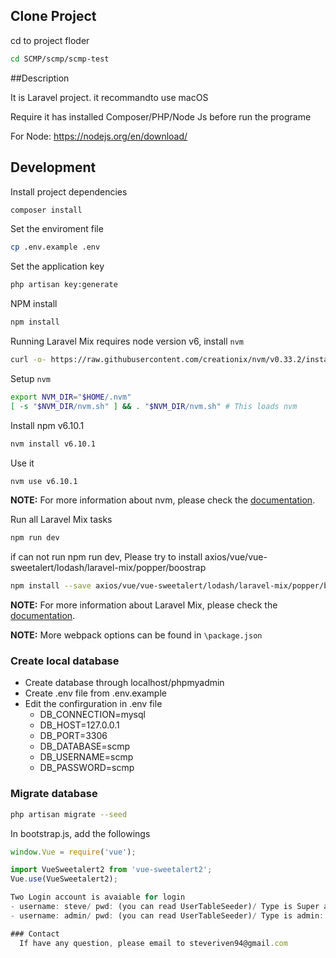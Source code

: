 
## Clone Project

cd to project floder
```bash
cd SCMP/scmp/scmp-test
```

##Description

It is Laravel project. it recommandto use macOS

Require it has installed Composer/PHP/Node Js before run the programe

For Node: https://nodejs.org/en/download/
## Development

Install project dependencies

```bash
composer install
```
Set the enviroment file

```bash
cp .env.example .env
```

Set the application key

```bash
php artisan key:generate
```

NPM install

```bash
npm install
```

Running Laravel Mix requires node version v6, install `nvm`

```bash
curl -o- https://raw.githubusercontent.com/creationix/nvm/v0.33.2/install.sh | bash
```

Setup `nvm`

```bash
export NVM_DIR="$HOME/.nvm"
[ -s "$NVM_DIR/nvm.sh" ] && . "$NVM_DIR/nvm.sh" # This loads nvm
```

Install npm v6.10.1

```bash
nvm install v6.10.1
```

Use it

```bash
nvm use v6.10.1
```

**NOTE:** For more information about nvm, please check the [documentation](https://github.com/creationix/nvm).

Run all Laravel Mix tasks

```bash
npm run dev
```

if can not run npm run dev, Please try to install axios/vue/vue-sweetalert/lodash/laravel-mix/popper/boostrap

```bash
npm install --save axios/vue/vue-sweetalert/lodash/laravel-mix/popper/boostrap
```
**NOTE:** For more information about Laravel Mix, please check the [documentation](https://laravel.com/docs/5.4/mix).

**NOTE:** More webpack options can be found in `\package.json`

### Create local database

- Create database through localhost/phpmyadmin
- Create .env file from .env.example
- Edit the confirguration in .env file
  - DB_CONNECTION=mysql
  - DB_HOST=127.0.0.1
  - DB_PORT=3306
  - DB_DATABASE=scmp    
  - DB_USERNAME=scmp
  - DB_PASSWORD=scmp

### Migrate database

```bash
php artisan migrate --seed
```


In bootstrap.js, add the followings

```javascript
window.Vue = require('vue');

import VueSweetalert2 from 'vue-sweetalert2';
Vue.use(VueSweetalert2);

Two Login account is avaiable for login
- username: steve/ pwd: (you can read UserTableSeeder)/ Type is Super admin: You can see all data
- username: admin/ pwd: (you can read UserTableSeeder)/ Type is admin: You only can login, not allow see the data

### Contact
  If have any question, please email to steveriven94@gmail.com
